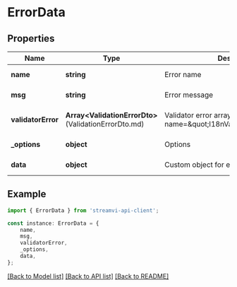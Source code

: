 # ErrorData


## Properties

Name | Type | Description | Notes
------------ | ------------- | ------------- | -------------
**name** | **string** | Error name | [default to undefined]
**msg** | **string** | Error message | [default to undefined]
**validatorError** | **Array&lt;ValidationErrorDto&gt;**(ValidationErrorDto.md) | Validator error array if name&#x3D;\&quot;I18nValidationException\&quot; | [optional] [default to undefined]
**_options** | **object** | Options | [default to undefined]
**data** | **object** | Custom object for error | [default to undefined]

## Example

```typescript
import { ErrorData } from 'streamvi-api-client';

const instance: ErrorData = {
    name,
    msg,
    validatorError,
    _options,
    data,
};
```

[[Back to Model list]](../README.md#documentation-for-models) [[Back to API list]](../README.md#documentation-for-api-endpoints) [[Back to README]](../README.md)
